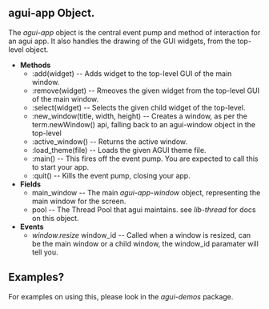 agui-app Object.
----------------

The _agui-app_ object is the central event pump and method of interaction for an agui app. It also handles the drawing of the GUI widgets, from the top-level object.

  * **Methods**
    * :add(widget) -- Adds widget to the top-level GUI of the main window.
    * :remove(widget) -- Rmeoves the given widget from the top-level GUI of the main window.
    * :select(widget) -- Selects the given child widget of the top-level.
    * :new_window(title, width, height) -- Creates a window, as per the term.newWindow() api, falling back to an agui-window object in the top-level
    * :active_window() -- Returns the active window.
    * :load_theme(file) -- Loads the given AGUI theme file.
    * :main() -- This fires off the event pump. You are expected to call this to start your app.
    * :quit() -- Kills the event pump, closing your app.
  * **Fields**
    * main\_window -- The main _agui-app-window_ object, representing the main window for the screen.
    * pool -- The Thread Pool that agui maintains. see _lib-thread_ for docs on this object.
  * **Events**
    * _window.resize_ window_id -- Called when a window is resized, can be the main window or a child window, the window_id paramater will tell you.

Examples?
---------

For examples on using this, please look in the _agui-demos_ package.